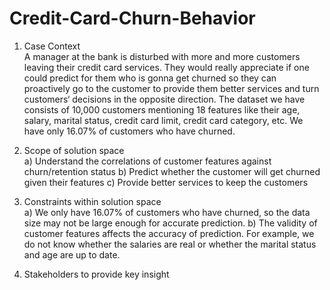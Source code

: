 # Credit-Card-Churn-Behavior

1. Case Context <br>
A manager at the bank is disturbed with more and more customers leaving their credit card services. They would really appreciate if one could predict for them who is gonna get churned so they can proactively go to the customer to provide them better services and turn customers‘ decisions in the opposite direction. The dataset we have consists of 10,000 customers mentioning 18 features like their age, salary, marital status, credit card limit, credit card category, etc. We have only 16.07% of customers who have churned.

2. Scope of solution space <br>
a) Understand the correlations of customer features against churn/retention status
b) Predict whether the customer will get churned given their features
c) Provide better services to keep the customers

3. Constraints within solution space <br>
a) We only have 16.07% of customers who have churned, so the data size may not be large enough for accurate prediction.
b) The validity of customer features affects the accuracy of prediction. For example, we do not know whether the salaries are real or whether the marital status and age are up to date. 

5. Stakeholders to provide key insight <br>
